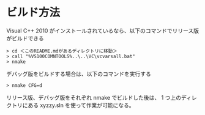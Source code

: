 ビルド方法
==========

Visual C++ 2010 がインストールされているなら、以下のコマンドでリリース版がビルドできる

    > cd ＜このREADME.mdがあるディレクトリに移動＞
    > call "%VS100COMNTOOLS%..\..\VC\vcvarsall.bat"
    > nmake

デバッグ版をビルドする場合は、以下のコマンドを実行する

    > nmake CFG=d

リリース版、デバッグ版をそれぞれ nmake でビルドした後は、
1 つ上のディレクトリにある xyzzy.sln を使って作業が可能になる。

